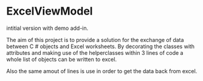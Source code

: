 ExcelViewModel
==============

intitial version with demo add-in.

The aim of this project is to provide  a solution for the exchange of data between C # objects and Excel worksheets. 
By decorating the classes with attributes and making use of the helperclasses within 3 lines of code a whole list of objects can 
be written to excel.

Also the same amout of lines is use in order to get the data back from excel.


